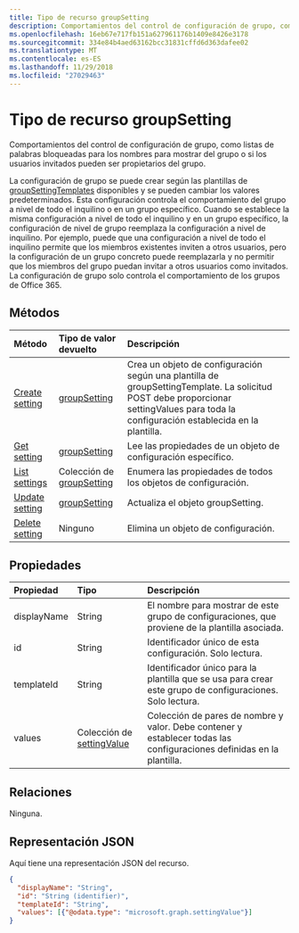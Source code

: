 ```yaml
---
title: Tipo de recurso groupSetting
description: Comportamientos del control de configuración de grupo, como listas de palabras bloqueadas para los nombres para mostrar del grupo o si los usuarios invitados pueden ser propietarios del grupo.
ms.openlocfilehash: 16eb67e717fb151a627961176b1409e8426e3178
ms.sourcegitcommit: 334e84b4aed63162bcc31831cffd6d363dafee02
ms.translationtype: MT
ms.contentlocale: es-ES
ms.lasthandoff: 11/29/2018
ms.locfileid: "27029463"
---
```

# <a name="groupsetting-resource-type"></a>Tipo de recurso groupSetting

Comportamientos del control de configuración de grupo, como listas de palabras bloqueadas para los nombres para mostrar del grupo o si los usuarios invitados pueden ser propietarios del grupo.

La configuración de grupo se puede crear según las plantillas de [groupSettingTemplates](groupsettingtemplate.md) disponibles y se pueden cambiar los valores predeterminados. Esta configuración controla el comportamiento del grupo a nivel de todo el inquilino o en un grupo específico. Cuando se establece la misma configuración a nivel de todo el inquilino y en un grupo específico, la configuración de nivel de grupo reemplaza la configuración a nivel de inquilino.  Por ejemplo, puede que una configuración a nivel de todo el inquilino permite que los miembros existentes inviten a otros usuarios, pero la configuración de un grupo concreto puede reemplazarla y no permitir que los miembros del grupo puedan invitar a otros usuarios como invitados. La configuración de grupo solo controla el comportamiento de los grupos de Office 365.

## <a name="methods"></a>Métodos

| Método | Tipo de valor devuelto | Descripción |
|:---------------|:--------|:----------|
|[Create setting](../api/groupsetting-post-groupsettings.md) | [groupSetting](groupsetting.md) |Crea un objeto de configuración según una plantilla de groupSettingTemplate. La solicitud POST debe proporcionar settingValues para toda la configuración establecida en la plantilla. |
|[Get setting](../api/groupsetting-get.md) | [groupSetting](groupsetting.md) | Lee las propiedades de un objeto de configuración específico. |
|[List settings](../api/groupsetting-list.md) | Colección de [groupSetting](groupsetting.md) | Enumera las propiedades de todos los objetos de configuración. |
|[Update setting](../api/groupsetting-update.md) | [groupSetting](groupsetting.md) | Actualiza el objeto groupSetting. |
|[Delete setting](../api/groupsetting-delete.md) | Ninguno | Elimina un objeto de configuración. |

## <a name="properties"></a>Propiedades

| Propiedad | Tipo | Descripción |
|:---------------|:--------|:----------|
|displayName|String| El nombre para mostrar de este grupo de configuraciones, que proviene de la plantilla asociada. |
|id|String| Identificador único de esta configuración. Solo lectura. |
|templateId|String| Identificador único para la plantilla que se usa para crear este grupo de configuraciones. Solo lectura. |
|values|Colección de [settingValue](settingvalue.md)| Colección de pares de nombre y valor. Debe contener y establecer todas las configuraciones definidas en la plantilla. |

## <a name="relationships"></a>Relaciones

Ninguna.

## <a name="json-representation"></a>Representación JSON

Aquí tiene una representación JSON del recurso.

<!--{
  "blockType": "resource",
  "openType": true,
  "optionalProperties": [],
  "keyProperty": "id",
  "baseType": "microsoft.graph.entity",
  "@odata.type": "microsoft.graph.groupSetting"
}-->

```json
{
  "displayName": "String",
  "id": "String (identifier)",
  "templateId": "String",
  "values": [{"@odata.type": "microsoft.graph.settingValue"}]
}

```


<!-- uuid: 8fcb5dbc-d5aa-4681-8e31-b001d5168d79
2015-10-25 14:57:30 UTC -->
<!-- {
  "type": "#page.annotation",
  "description": "groupSetting resource",
  "keywords": "",
  "section": "documentation",
  "tocPath": ""
}-->